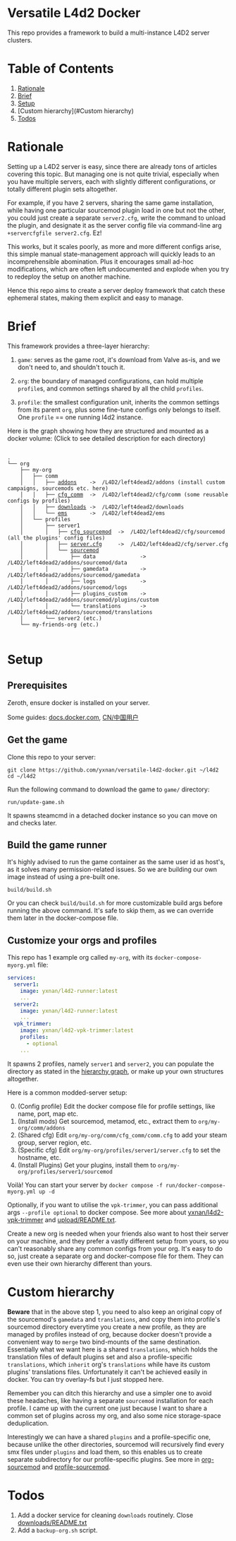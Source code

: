 # Versatile L4d2 Docker

This repo provides a framework to build a multi-instance L4D2 server clusters.

# Table of Contents

1. [Rationale](#Rationale)
2. [Brief](#Brief)
3. [Setup](#Setup)
4. [Custom hierarchy](#Custom hierarchy)
5. [Todos](#Todos)

# Rationale

Setting up a L4D2 server is easy, since there are already tons of articles covering this topic.
But managing one is not quite trivial, especially when you have multiple servers,
each with slightly different configurations, or totally different plugin sets altogether.

For example, if you have 2 servers, sharing the same game installation,
while having one particular sourcemod plugin load in one but not the other,
you could just create a separate `server2.cfg`,
write the command to unload the plugin,
and designate it as the server config file
via command-line arg `+servercfgfile server2.cfg`. Ez!

This works, but it scales poorly, as more and more different configs arise,
this simple manual state-management approach will quickly leads to an incomprehensible
abomination. Plus it encourages small ad-hoc modifications, which are often left
undocumented and explode when you try to redeploy the setup on another machine.

Hence this repo aims to create a server deploy framework that catch these ephemeral states,
making them explicit and easy to manage.

# Brief

This framework provides a three-layer hierarchy:

1. `game`: serves as the game root, it's download from Valve as-is,
and we don't need to, and shouldn't touch it.

2. `org`: the boundary of managed configurations,
can hold multiple `profile`s, and common settings shared by all the
child `profiles`.

3. `profile`: the smallest configuration unit,
inherits the common settings from its parent `org`, plus some fine-tune configs
only belongs to itself. One `profile` == one running l4d2 instance.

Here is the graph showing how they are structured and mounted as a docker volume:
(Click to see detailed description for each directory)

<pre>
<code>
.
└── org
    ├── my-org
    │   ├── comm
    │   │   ├── <a href="org/my-org/comm/addons/README.txt">addons</a>    ->  /L4D2/left4dead2/addons (install custom campaigns, sourcemods etc. here)
    │   │   ├── <a href="org/my-org/comm/cfg_comm/README.txt">cfg_comm</a>  ->  /L4D2/left4dead2/cfg/comm (some reusable configs by profiles)
    │   │   ├── <a href="org/my-org/comm/downloads/README.txt">downloads</a> ->  /L4D2/left4dead2/downloads
    │   │   └── <a href="org/my-org/comm/ems/README.txt">ems</a>       ->  /L4D2/left4dead2/ems
    │   └── profiles
    │       ├── server1
    │       │   ├── <a href="org/my-org/profiles/server1/cfg_sourcemod/README.txt">cfg_sourcemod</a>  ->  /L4D2/left4dead2/cfg/sourcemod (all the plugins' config files)
    │       │   ├── <a href="org/my-org/profiles/server1/server.cfg">server.cfg</a>     ->  /L4D2/left4dead2/cfg/server.cfg
    │       │   └── <a href="org/my-org/profiles/server1/sourcemod/README.txt">sourcemod</a>
    │       │       ├── data              ->  /L4D2/left4dead2/addons/sourcemod/data
    │       │       ├── gamedata          ->  /L4D2/left4dead2/addons/sourcemod/gamedata
    │       │       ├── logs              ->  /L4D2/left4dead2/addons/sourcemod/logs
    │       │       ├── plugins_custom    ->  /L4D2/left4dead2/addons/sourcemod/plugins/custom
    │       │       └── translations      ->  /L4D2/left4dead2/addons/sourcemod/translations
    │       └── server2 (etc.)
    └── my-friends-org (etc.)
</code>
</pre>

# Setup

## Prerequisites
Zeroth, ensure docker is installed on your server.

Some guides: [docs.docker.com](https://docs.docker.com/engine/install/), [CN/中国用户](https://cloud.tencent.com/developer/article/1005133)

## Get the game
Clone this repo to your server:

```
git clone https://github.com/yxnan/versatile-l4d2-docker.git ~/l4d2
cd ~/l4d2
```

Run the following command to download the game to `game/` directory:

```
run/update-game.sh
```

It spawns steamcmd in a detached docker instance so you can move on and checks later.

## Build the game runner

It's highly advised to run the game container as the same user id as host's,
as it solves many permission-related issues. So we are building our own image
instead of using a pre-built one.

```
build/build.sh
```

Or you can check `build/build.sh` for more customizable build args
before running the above command. It's safe to skip them, as we can override them
later in the docker-compose file.

## Customize your orgs and profiles

This repo has 1 example org called `my-org`, with its `docker-compose-myorg.yml` file:

```yaml
services:
  server1:
    image: yxnan/l4d2-runner:latest
    ...
  server2:
    image: yxnan/l4d2-runner:latest
    ...
  vpk_trimmer:
    image: yxnan/l4d2-vpk-trimmer:latest
    profiles:
      - optional
    ...
```

It spawns 2 profiles, namely `server1` and `server2`, you can populate the directory
as stated in the [hierarchy graph](#Brief), or make up your own structures altogether.

Here is a common modded-server setup:

0. (Config profile)  Edit the docker compose file for profile settings, like name, port, map etc.
1. (Install mods)    Get sourcemod, metamod, etc., extract them to `org/my-org/comm/addons`
2. (Shared cfg)      Edit `org/my-org/comm/cfg_comm/comm.cfg` to add your steam group, server region, etc.
3. (Specific cfg)    Edit `org/my-org/profiles/server1/server.cfg` to set the hostname, etc.
4. (Install Plugins) Get your plugins, install them to `org/my-org/profiles/server1/sourcemod`

Voilà! You can start your server by `docker compose -f run/docker-compose-myorg.yml up -d`

Optionally, if you want to utilise the `vpk-trimmer`,
you can pass additional args `--profile optional` to docker compose.
See more about [yxnan/l4d2-vpk-trimmer](https://github.com/yxnan/l4d2-vpk-trimmer)
and [upload/README.txt](org/my-org/upload/README.txt).

Create a new org is needed when your friends also want to host their server
on your machine, and they prefer a vastly different setup from yours, so you can't
reasonably share any common configs from your org. It's easy to do so, just create a
separate org and docker-compose file for them. They can even use their own
hierarchy different than yours.

# Custom hierarchy

**Beware** that in the above step 1, you need to also keep an original copy of the sourcemod's
`gamedata` and `translations`, and copy them into profile's sourcemod directory
everytime you create a new profile, as they are managed by profiles instead of org,
because docker doesn't provide a convenient way to `merge` two bind-mounts of
the same destination. Essentially what we want here is a shared `translations`,
which holds the translation files of default plugins set and also a profile-specific `translations`,
which `inherit` org's `translations` while have its custom plugins' translations files.
Unfortunately it can't be achieved easily in docker. You can try overlay-fs but I just stopped here.

Remember you can ditch this hierarchy and use a simpler one to avoid these headaches,
like having a separate `sourcemod` installation for each profile.
I came up with the current one just because I want to share a common set of
plugins across my org, and also some nice storage-space deduplication.

Interestingly we can have a shared `plugins` and a profile-specific one,
because unlike the other directories,
sourcemod will recursively find every smx files under `plugins` and load them,
so this enables us to create separate subdirectory for our profile-specific plugins.
See more in [org-sourcemod](org/my-org/comm/addons/sourcemod/README.txt)
and [profile-sourcemod](org/my-org/profiles/server1/cfg_sourcemod/README.txt).


# Todos

1. Add a docker service for cleaning `downloads` routinely.
Close [downloads/README.txt](org/my-org/comm/downloads/README.txt)
2. Add a `backup-org.sh` script.
